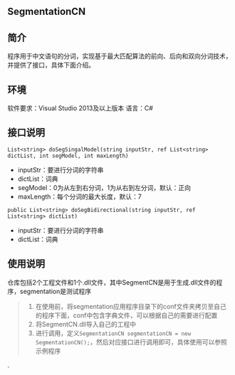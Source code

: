 ## SegmentationCN

## 简介
程序用于中文语句的分词，实现基于最大匹配算法的前向、后向和双向分词技术，并提供了接口，具体下面介绍。

## 环境
软件要求：Visual Studio 2013及以上版本
语言：C#

## 接口说明
`List<string> doSegSingalModel(string inputStr, ref List<string> dictList, int segModel, int maxLength)`
* inputStr：要进行分词的字符串
* dictList：词典
* segModel：0为从左到右分词，1为从右到左分词，默认：正向
* maxLength：每个分词的最大长度，默认：7

`public List<string> doSegBidirectional(string inputStr, ref List<string> dictList)`
* inputStr：要进行分词的字符串
* dictList：词典

## 使用说明
仓库包括2个工程文件和1个.dll文件，其中SegmentCN是用于生成.dll文件的程序，segmentation是测试程序

>1. 在使用前，将segmentation应用程序目录下的conf文件夹拷贝至自己的程序下面，conf中包含字典文件，可以根据自己的需要进行配置
>2. 将SegmentCN.dll导入自己的工程中
>3. 进行调用，定义`SegmentationCN segmentationCN = new SegmentationCN();`，然后对应接口进行调用即可，具体使用可以参照示例程序

.